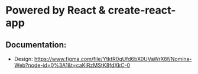 # Powered by React & create-react-app

## Documentation:
* Design: https://www.figma.com/file/YtktR0gUfd6bX0UVaWrX6f/Nomina-Web?node-id=0%3A1&t=caKiRzMStK8fdXkC-0
